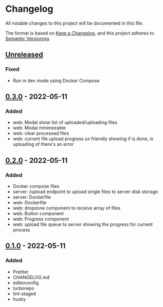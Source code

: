 # Changelog

All notable changes to this project will be documented in this file.

The format is based on [Keep a Changelog](https://keepachangelog.com/en/1.0.0/),
and this project adheres to [Semantic Versioning](https://semver.org/spec/v2.0.0.html).

## [Unreleased]

### Fixed

- Run in dev mode using Docker Compose

## [0.3.0] - 2022-05-11

### Added

- web: Modal show list of uploaded/uploading files
- web: Modal minimezable
- web: clear processed files
- web: current file upload progress ux friendly showing if is done, is uploading of there's an error

## [0.2.0] - 2022-05-11

### Added

- Docker compose files
- server: /upload endpoint to upload single files to server disk storage
- server: Dockerfile
- web: Dockerfile
- web: dropzone component to receive array of files
- web: Button component
- web: Progress component
- web: upload file queue to server showing the progress for current process

## [0.1.0] - 2022-05-11

### Added

- Prettier
- CHANGELOG.md
- editorconfig
- turborepo
- lint-staged
- husky

[unreleased]: https://github.com/pherval/fullcycle-teste/compare/v0.3.0...HEAD
[0.3.0]: https://github.com/pherval/fullcycle-teste/compare/v0.2.0...v0.3.0
[0.2.0]: https://github.com/pherval/fullcycle-teste/compare/v0.1.0...v0.2.0
[0.1.0]: https://github.com/pherval/fullcycle-teste/releases/tag/v0.1.0
